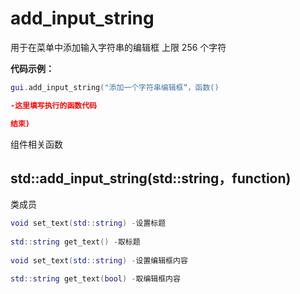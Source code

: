 # add_input_string

用于在菜单中添加输入字符串的编辑框 上限 256 个字符

**代码示例：**
```lua
gui.add_input_string("添加一个字符串编辑框“，函数()

-这里填写执行的函数代码

结束)
```

组件相关函数

## std::add_input_string(std::string，function)

类成员
```lua
void set_text(std::string) -设置标题
 
std::string get_text() -取标题
 
void set_text(std::string) -设置编辑框内容

std::string get_text(bool) -取编辑框内容

```
